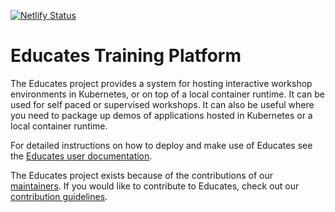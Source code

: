 [![Netlify Status](https://api.netlify.com/api/v1/badges/733ffbee-a738-432b-963c-5ef65ff16302/deploy-status)](https://app.netlify.com/sites/educates-docs/deploys)

Educates Training Platform
==========================

The Educates project provides a system for hosting interactive workshop
environments in Kubernetes, or on top of a local container runtime. It can be
used for self paced or supervised workshops. It can also be useful where you
need to package up demos of applications hosted in Kubernetes or a local
container runtime.

For detailed instructions on how to deploy and make use of Educates see the
[Educates user documentation](https://docs.educates.dev/).

The Educates project exists because of the contributions of our
[maintainers](MAINTAINERS.md). If you would like to contribute to Educates,
check out our [contribution guidelines](CONTRIBUTING.md).
